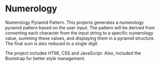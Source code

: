 # Numerology

Numerology Pyramid Pattern. This projects generates a numerology pyramid pattern based on the user input. The pattern will be derived from converting each character from the input string to a specific numerology value, summing these values, and displaying them in a pyramid structure. The final sum is also reduced to a single digit.

The project includes HTMl, CSS and JavaScript. Also, included the Bootstrap for better style management.
